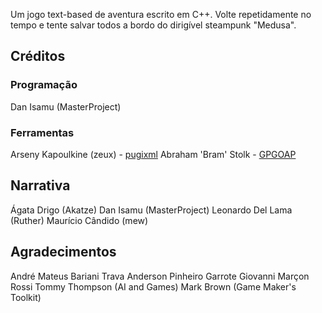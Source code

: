 Um jogo text-based de aventura escrito em C++.
Volte repetidamente no tempo e tente salvar todos a bordo do dirigível steampunk "Medusa".

## Créditos
### Programação
Dan Isamu (MasterProject)

### Ferramentas
Arseny Kapoulkine (zeux) - [pugixml](https://github.com/zeux/pugixml)
Abraham 'Bram' Stolk - [GPGOAP](https://github.com/stolk/GPGOAP)

## Narrativa
Ágata Drigo (Akatze)
Dan Isamu (MasterProject)
Leonardo Del Lama (Ruther)
Maurício Cândido (mew)

## Agradecimentos
André Mateus Bariani Trava
Anderson Pinheiro Garrote
Giovanni Marçon Rossi
Tommy Thompson (AI and Games)
Mark Brown (Game Maker's Toolkit)